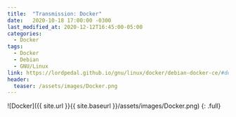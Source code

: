 ```yaml
---
title:  "Transmission: Docker"
date:   2020-10-18 17:00:00 -0300
last_modified_at: 2020-12-12T16:45:00-05:00
categories:
  - Docker
tags:
  - Docker
  - Debian
  - GNU/Linux
link: https://lordpedal.github.io/gnu/linux/docker/debian-docker-ce/#docker-transmission
header:
  teaser: /assets/images/Docker.png
---
```


![Docker]({{ site.url }}{{ site.baseurl }}/assets/images/Docker.png)
{: .full}
